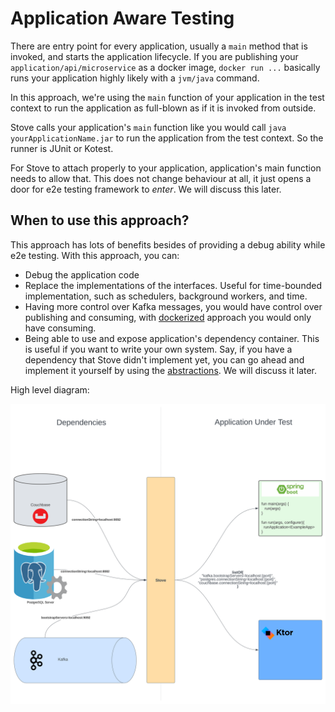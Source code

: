 # Application Aware Testing

There are entry point for every application, usually a `main` method that is invoked, and starts the application
lifecycle.
If you are publishing your `application/api/microservice` as a docker image, `docker run ...` basically runs your
application
highly likely with a `jvm/java` command.

In this approach, we're using the `main` function of your application in the test context to run the application as
full-blown
as if it is invoked from outside.

Stove calls your application's `main` function like you would call `java yourApplicationName.jar` to run the application
from the test context.
So the runner is JUnit or Kotest.

For Stove to attach properly to your application, application's main function needs to allow that. This does not change
behaviour at all, it just opens a door for e2e testing framework to _enter_. We will discuss this later.

## When to use this approach?

This approach has lots of benefits besides of providing a debug ability while e2e testing. With this approach, you can:

- Debug the application code
- Replace the implementations of the interfaces. Useful for time-bounded implementation, such as schedulers, background
  workers, and time.
- Having more control over Kafka messages, you would have control over publishing and consuming,
  with [dockerized](../Dockerized) approach
  you would only have consuming.
- Being able to use and expose application's dependency container. This is useful if you want to write your own system.
  Say, if you have a dependency that Stove didn't implement yet, you can go ahead and implement it yourself by using the
  [abstractions](../../Abstractions). We will discuss it later.

High level diagram:

![img](../../assets/stove-highlevel.svg)
